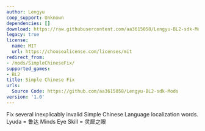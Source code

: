 ```yaml
---
author: Lengyu
coop_support: Unknown
dependencies: []
download: https://raw.githubusercontent.com/aa3615058/Lengyu-BL2-sdk-Mods/main/SimpleChineseFix/SimpleChineseFix.zip
legacy: true
license:
  name: MIT
  url: https://choosealicense.com/licenses/mit
redirect_from:
- /mods/SimpleChineseFix/
supported_games:
- BL2
title: Simple Chinese Fix
urls:
  Source Code: https://github.com/aa3615058/Lengyu-BL2-sdk-Mods
version: '1.0'
---
```

Fix several inexplicably invalid Simple Chinese Language localization words.
Lyuda = 鲁达
Minds Eye Skill = 灵犀之眼
